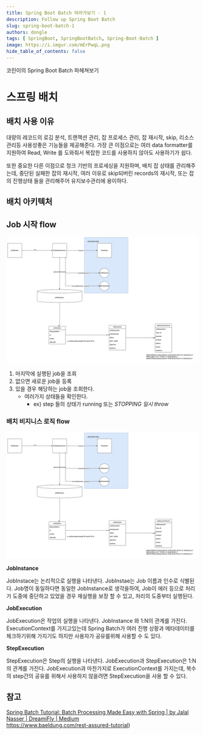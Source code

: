 ```yaml
---
title: Spring Boot Batch 따라가보기 - 1
description: Follow up Spring Boot Batch
slug: spring-boot-batch-1
authors: dongle
tags: [ SpringBoot, SpringBootBatch, Spring-Boot-Batch ]
image: https://i.imgur.com/mErPwqL.png
hide_table_of_contents: false
---
```


코린이의 Spring Boot Batch 파헤쳐보기
<!--truncate-->

# 스프링 배치

## 배치 사용 이유

대량의 레코드의 로깅 분석, 트랜잭션 관리, 잡 프로세스 관리, 잡 재시작, skip, 리소스 관리등 사용성좋은 기능들을 제공해준다. 가장 큰 이점으로는 여러 data formatter를 지원하여 Read,
Write 를 도와줘서 복잡한 코드를 사용하지 않아도 사용하기가 쉽다.

또한 중요한 다른 이점으로 청크 기반의 프로세싱을 지원하며, 배치 잡 상태를 관리해주는데, 중단된 실패한 잡의 재시작, 여러 이유로 skip되버린 records의 재시작, 또는 잡의 진행상태 들을 관리해주어
유지보수관리에 용이하다.

## 배치 아키텍처

## Job 시작 flow

![batch-job-start-flow](./2023-04-27/Untitled.png)

1. 마지막에 실행된 job을 조회
2. 없으면 새로운 job을 등록
3. 있을 경우 해당하는 job을 조회한다.
    - 여러가지 상태들을 확인한다.
        - ex) step 들의 상태가 running 또는 *STOPPING 일시 throw*

### 배치 비지니스 로직 flow

![spring-boot-batch-business-flow](./2023-04-27/Untitled.png)

**JobInstance**

JobInstace는 논리적으로 실행을 나타낸다. JobInstae는 Job 이름과 인수로 식별된다. Job명이 동일하다면 동일한 JobInstance로 생각을하여, Job이 에러 등으로 처리가 도중에 중단하고
있었을 경우 재실행을 보장 할 수 있고, 처리의 도중부터 실행된다.

**JobExecution**

JobExecution은 작업의 실행을 나타낸다. JobInstance 와 1:N의 관계를 가진다.  
ExecutionContext를 가지고있는데 Spring Batch가 여러 진행 상황과 메타데이터를 체크하기위해 가지기도 하지만 사용자가 공유를위해 사용할 수 도 있다.

**StepExecution**

StepExecution은 Step의 실행을 나타낸다. JobExecution과 StepExecution은 1:N의 관계를 가진다.
JobExecution과 마찬가지로 ExecutionContext를 가지는데, 복수의 step간의 공유를 위해서 사용하지 않을려면 StepExecution을 사용 할 수 있다.

## 참고

[Spring Batch Tutorial: Batch Processing Made Easy with Spring | by Jalal Nasser | DreamiFly | Medium](https://medium.com/dreamifly/spring-batch-tutorial-batch-processing-made-easy-with-spring-3219b4de052)  
https://www.baeldung.com/rest-assured-tutorial)